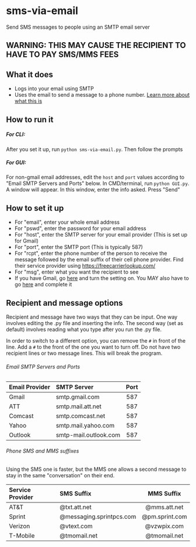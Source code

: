 # sms-via-email
Send SMS messages to people using an SMTP email server
## WARNING: THIS MAY CAUSE THE RECIPIENT TO HAVE TO PAY SMS/MMS FEES
## What it does
- Logs into your email using SMTP
- Uses the email to send a message to a phone number. [Learn more about what this is](https://www.att.com/esupport/article.html#!/wireless/KM1061254)

## How to run it
##### For CLI:
After you set it up, run `python sms-via-email.py`. Then follow the prompts

##### For GUI:
For non-gmail email addresses, edit the `host` and `port` values according to "Email SMTP Servers and Ports" below. In CMD/terminal, run `python GUI.py`. A window will appear. In this window, enter the info asked. Press "Send"

## How to set it up
- For "email", enter your whole email address
- For "pswd", enter the password for your email address
- For "host", enter the SMTP server for your email provider (This is set up for Gmail)
- For "port", enter the SMTP port (This is typically 587)
- For "rcpt", enter the phone number of the person to receive the message followed by the email suffix of their cell phone provider. Find their service provider using https://freecarrierlookup.com/
- For "msg", enter what you want the recipient to see
- If you have Gmail, go [here](https://www.google.com/settings/security/lesssecureapps) and turn the setting on. You MAY also have to go [here](https://accounts.google.com/DisplayUnlockCaptcha) and complete it


## Recipient and message options
Recipient and message have two ways that they can be input. One way involves editing the .py file and inserting the info. The second way (set as default) involves reading what you type after you run the .py file.

In order to switch to a different option, you can remove the `#` in front of the line. Add a `#` to the front of the one you want to turn off. Do not have two recipient lines or two message lines. This will break the program.

###### Email SMTP Servers and Ports
| Email Provider | SMTP Server | Port |
| :- | :- | :-: |
| Gmail | smtp.gmail.com | 587 |
| ATT | smtp.mail.att.net | 587 |
| Comcast | smtp.comcast.net | 587 |
| Yahoo | smtp.mail.yahoo.com | 587 |
| Outlook | smtp-mail.outlook.com | 587 |

###### Phone SMS and MMS suffixes
Using the SMS one is faster, but the MMS one allows a second message to stay in the same "conversation" on their end.

| Service Provider | SMS Suffix | MMS Suffix |
| :- | :- | :-: |
| AT&T | @txt.att.net | @mms.att.net |
| Sprint | @messaging.sprintpcs.com | @pm.sprint.com |
| Verizon | @vtext.com | @vzwpix.com |
| T-Mobile | @tmomail.net | @tmomail.net |

